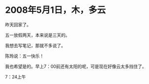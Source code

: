 # 2008年5月1日，木，多云

昨天回家了。

五一放假两天，本来说是三天的。

我想去写笔记，那就不多说了。

陈玲说：五一快乐！

我也希望是的。早上7：00前还有太阳的呢，可是现在好像云太多挡住了。

7：24上午
